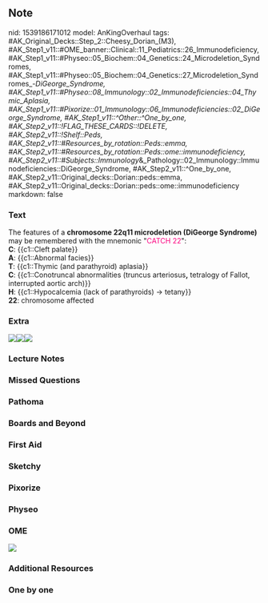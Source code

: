 ## Note
nid: 1539186171012
model: AnKingOverhaul
tags: #AK_Original_Decks::Step_2::Cheesy_Dorian_(M3), #AK_Step1_v11::#OME_banner::Clinical::11_Pediatrics::26_Immunodeficiency, #AK_Step1_v11::#Physeo::05_Biochem::04_Genetics::24_Microdeletion_Syndromes, #AK_Step1_v11::#Physeo::05_Biochem::04_Genetics::27_Microdeletion_Syndromes_-_DiGeorge_Syndrome, #AK_Step1_v11::#Physeo::08_Immunology::02_Immunodeficiencies::04_Thymic_Aplasia, #AK_Step1_v11::#Pixorize::01_Immunology::06_Immunodeficiencies::02_DiGeorge_Syndrome, #AK_Step1_v11::^Other::^One_by_one, #AK_Step2_v11::!FLAG_THESE_CARDS::!DELETE, #AK_Step2_v11::!Shelf::Peds, #AK_Step2_v11::#Resources_by_rotation::Peds::emma, #AK_Step2_v11::#Resources_by_rotation::Peds::ome::immunodeficiency, #AK_Step2_v11::#Subjects::Immunology_&_Pathology::02_Immunology::Immunodeficiencies::DiGeorge_Syndrome, #AK_Step2_v11::^One_by_one, #AK_Step2_v11::Original_decks::Dorian::peds::emma, #AK_Step2_v11::Original_decks::Dorian::peds::ome::immunodeficiency
markdown: false

### Text
<div>
  The features of a <b>chromosome 22q11 microdeletion (DiGeorge
  Syndrome)</b> may be remembered with the mnemonic "<font color=
  "#FC0280">CATCH 22</font>":
</div>
<div>
  <b>C</b>: {{c1::Cleft palate}}
</div>
<div>
  <b>A</b>: {{c1::Abnormal facies}}
</div>
<div>
  <b>T</b>: {{c1::Thymic (and parathyroid) aplasia}}
</div>
<div>
  <b>C</b>: {{c1::Conotruncal abnormalities (truncus
  arteriosus<b>,</b> tetralogy of Fallot, interrupted aortic
  arch)}}
</div>
<div>
  <b>H</b>: {{c1::Hypocalcemia (lack of parathyroids) → tetany}}
</div>
<div>
  <b>22</b>: chromosome affected
</div>

### Extra
<b><font color="#AA0000"><img src=
"paste-5158255722652.jpg"></font></b><img src=
"paste-4919240792473601.jpg"><img src="paste-4361474864578561.jpg">

### Lecture Notes


### Missed Questions


### Pathoma


### Boards and Beyond


### First Aid


### Sketchy


### Pixorize


### Physeo


### OME
<div class="ome-widget">
  <a href=
  "https://onlinemeded.org/spa/pediatrics/immunodeficiency/acquire?ref=anki">
  <img src="_OME_AnkiFlashcards_Lesson_4.png"></a>
</div>

### Additional Resources


### One by one

